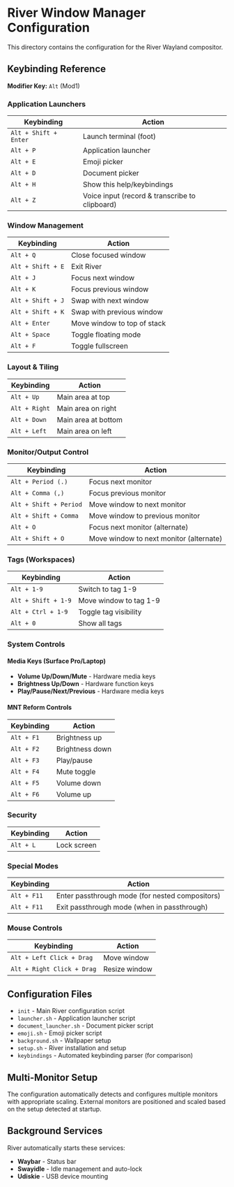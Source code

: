 # River Window Manager Configuration

This directory contains the configuration for the River Wayland compositor.

## Keybinding Reference

**Modifier Key:** `Alt` (Mod1)

### Application Launchers

| Keybinding | Action |
|------------|--------|
| `Alt + Shift + Enter` | Launch terminal (foot) |
| `Alt + P` | Application launcher |
| `Alt + E` | Emoji picker |
| `Alt + D` | Document picker |
| `Alt + H` | Show this help/keybindings |
| `Alt + Z` | Voice input (record & transcribe to clipboard) |

### Window Management

| Keybinding | Action |
|------------|--------|
| `Alt + Q` | Close focused window |
| `Alt + Shift + E` | Exit River |
| `Alt + J` | Focus next window |
| `Alt + K` | Focus previous window |
| `Alt + Shift + J` | Swap with next window |
| `Alt + Shift + K` | Swap with previous window |
| `Alt + Enter` | Move window to top of stack |
| `Alt + Space` | Toggle floating mode |
| `Alt + F` | Toggle fullscreen |

### Layout & Tiling

| Keybinding | Action |
|------------|--------|
| `Alt + Up` | Main area at top |
| `Alt + Right` | Main area on right |
| `Alt + Down` | Main area at bottom |
| `Alt + Left` | Main area on left |

### Monitor/Output Control

| Keybinding | Action |
|------------|--------|
| `Alt + Period (.)` | Focus next monitor |
| `Alt + Comma (,)` | Focus previous monitor |
| `Alt + Shift + Period` | Move window to next monitor |
| `Alt + Shift + Comma` | Move window to previous monitor |
| `Alt + O` | Focus next monitor (alternate) |
| `Alt + Shift + O` | Move window to next monitor (alternate) |

### Tags (Workspaces)

| Keybinding | Action |
|------------|--------|
| `Alt + 1-9` | Switch to tag 1-9 |
| `Alt + Shift + 1-9` | Move window to tag 1-9 |
| `Alt + Ctrl + 1-9` | Toggle tag visibility |
| `Alt + 0` | Show all tags |

### System Controls

#### Media Keys (Surface Pro/Laptop)
- **Volume Up/Down/Mute** - Hardware media keys
- **Brightness Up/Down** - Hardware function keys
- **Play/Pause/Next/Previous** - Hardware media keys

#### MNT Reform Controls
| Keybinding | Action |
|------------|--------|
| `Alt + F1` | Brightness up |
| `Alt + F2` | Brightness down |
| `Alt + F3` | Play/pause |
| `Alt + F4` | Mute toggle |
| `Alt + F5` | Volume down |
| `Alt + F6` | Volume up |

### Security

| Keybinding | Action |
|------------|--------|
| `Alt + L` | Lock screen |

### Special Modes

| Keybinding | Action |
|------------|--------|
| `Alt + F11` | Enter passthrough mode (for nested compositors) |
| `Alt + F11` | Exit passthrough mode (when in passthrough) |

### Mouse Controls

| Keybinding | Action |
|------------|--------|
| `Alt + Left Click + Drag` | Move window |
| `Alt + Right Click + Drag` | Resize window |

## Configuration Files

- `init` - Main River configuration script
- `launcher.sh` - Application launcher script
- `document_launcher.sh` - Document picker script  
- `emoji.sh` - Emoji picker script
- `background.sh` - Wallpaper setup
- `setup.sh` - River installation and setup
- `keybindings` - Automated keybinding parser (for comparison)

## Multi-Monitor Setup

The configuration automatically detects and configures multiple monitors with appropriate scaling. External monitors are positioned and scaled based on the setup detected at startup.

## Background Services

River automatically starts these services:
- **Waybar** - Status bar
- **Swayidle** - Idle management and auto-lock
- **Udiskie** - USB device mounting